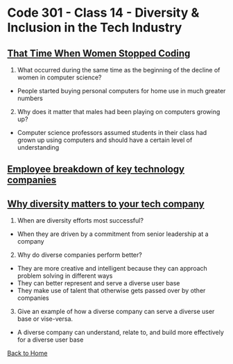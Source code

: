 # Code 301 - Class 14 - Diversity & Inclusion in the Tech Industry

## [That Time When Women Stopped Coding](https://www.npr.org/sections/money/2014/10/21/357629765/when-women-stopped-coding)

1. What occurred during the same time as the beginning of the decline of women in computer science?

- People started buying personal computers for home use in much greater numbers

2. Why does it matter that males had been playing on computers growing up?

- Computer science professors assumed students in their class had grown up using computers and should have a certain level of understanding

## [Employee breakdown of key technology companies](https://informationisbeautiful.net/visualizations/diversity-in-tech/)

## [Why diversity matters to your tech company](https://www.usatoday.com/story/tech/columnist/2015/07/21/why-diversity-matters-your-tech-company/30419871/)

1. When are diversity efforts most successful?

- When they are driven by a commitment from senior leadership at a company

2. Why do diverse companies perform better?

- They are more creative and intelligent because they can approach problem solving in different ways
- They can better represent and serve a diverse user base
- They make use of talent that otherwise gets passed over by other companies

3. Give an example of how a diverse company can serve a diverse user base or vise-versa.

- A diverse company can understand, relate to, and build more effectively for a diverse user base

[Back to Home](../README.md)
